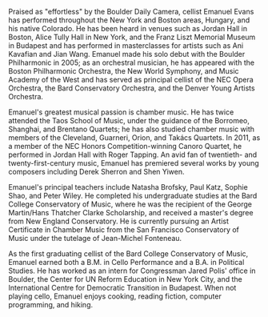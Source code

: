 Praised as "effortless" by the Boulder Daily Camera, cellist Emanuel
Evans has performed throughout the New York and Boston areas, Hungary,
and his native Colorado.  He has been heard in venues such as Jordan
Hall in Boston, Alice Tully Hall in New York, and the Franz Liszt
Memorial Museum in Budapest and has performed in masterclasses for
artists such as Ani Kavafian and Jian Wang.  Emanuel made his solo
debut with the Boulder Philharmonic in 2005; as an orchestral
musician, he has appeared with the Boston Philharmonic Orchestra, the
New World Symphony, and Music Academy of the West and has served as
principal cellist of the NEC Opera Orchestra, the Bard Conservatory
Orchestra, and the Denver Young Artists Orchestra.

Emanuel's greatest musical passion is chamber music.  He has twice
attended the Taos School of Music, under the guidance of the Borromeo,
Shanghai, and Brentano Quartets; he has also studied chamber music
with members of the Cleveland, Guarneri, Orion, and Takács Quartets.
In 2011, as a member of the NEC Honors Competition-winning Canoro
Quartet, he performed in Jordan Hall with Roger Tapping.  An avid fan
of twentieth- and twenty-first-century music, Emanuel has premiered
several works by young composers including Derek Sherron and Shen
Yiwen.

Emanuel's principal teachers include Natasha Brofsky, Paul Katz,
Sophie Shao, and Peter Wiley.  He completed his undergraduate studies
at the Bard College Conservatory of Music, where he was the recipient
of the George Martin/Hans Thatcher Clarke Scholarship, and received a
master's degree from New England Conservatory.  He is currently
pursuing an Artist Certificate in Chamber Music from the San Francisco
Conservatory of Music under the tutelage of Jean-Michel Fonteneau.

As the first graduating cellist of the Bard College Conservatory of
Music, Emanuel earned both a B.M. in Cello Performance and a B.A. in
Political Studies.  He has worked as an intern for Congressman Jared
Polis' office in Boulder, the Center for UN Reform Education in New
York City, and the International Centre for Democratic Transition in
Budapest.  When not playing cello, Emanuel enjoys cooking, reading
fiction, computer programming, and hiking.
